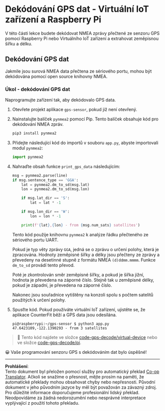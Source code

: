 <!--
CO_OP_TRANSLATOR_METADATA:
{
  "original_hash": "cbb8c285bc64c5192fae3368fb5077d2",
  "translation_date": "2025-08-27T21:42:38+00:00",
  "source_file": "3-transport/lessons/1-location-tracking/single-board-computer-gps-decode.md",
  "language_code": "cs"
}
-->
# Dekódování GPS dat - Virtuální IoT zařízení a Raspberry Pi

V této části lekce budete dekódovat NMEA zprávy přečtené ze senzoru GPS pomocí Raspberry Pi nebo Virtuálního IoT zařízení a extrahovat zeměpisnou šířku a délku.

## Dekódování GPS dat

Jakmile jsou surová NMEA data přečtena ze sériového portu, mohou být dekódována pomocí open source knihovny NMEA.

### Úkol - dekódování GPS dat

Naprogramujte zařízení tak, aby dekódovalo GPS data.

1. Otevřete projekt aplikace `gps-sensor`, pokud již není otevřený.

1. Nainstalujte balíček `pynmea2` pomocí Pip. Tento balíček obsahuje kód pro dekódování NMEA zpráv.

    ```sh
    pip3 install pynmea2
    ```

1. Přidejte následující kód do importů v souboru `app.py`, abyste importovali modul `pynmea2`:

    ```python
    import pynmea2
    ```

1. Nahraďte obsah funkce `print_gps_data` následujícím:

    ```python
    msg = pynmea2.parse(line)
    if msg.sentence_type == 'GGA':
        lat = pynmea2.dm_to_sd(msg.lat)
        lon = pynmea2.dm_to_sd(msg.lon)

        if msg.lat_dir == 'S':
            lat = lat * -1

        if msg.lon_dir == 'W':
            lon = lon * -1

        print(f'{lat},{lon} - from {msg.num_sats} satellites')
    ```

    Tento kód použije knihovnu `pynmea2` k analýze řádku přečteného ze sériového portu UART.

    Pokud je typ věty zprávy `GGA`, jedná se o zprávu o určení polohy, která je zpracována. Hodnoty zeměpisné šířky a délky jsou přečteny ze zprávy a převedeny na desetinné stupně z formátu NMEA `(d)ddmm.mmmm`. Funkce `dm_to_sd` provádí tento převod.

    Poté je zkontrolován směr zeměpisné šířky, a pokud je šířka jižní, hodnota je převedena na záporné číslo. Stejně tak u zeměpisné délky, pokud je západní, je převedena na záporné číslo.

    Nakonec jsou souřadnice vytištěny na konzoli spolu s počtem satelitů použitých k určení polohy.

1. Spusťte kód. Pokud používáte virtuální IoT zařízení, ujistěte se, že aplikace CounterFit běží a GPS data jsou odesílána.

    ```output
    pi@raspberrypi:~/gps-sensor $ python3 app.py 
    47.6423109,-122.1390293 - from 3 satellites
    ```

> 💁 Tento kód najdete ve složce [code-gps-decode/virtual-device](../../../../../3-transport/lessons/1-location-tracking/code-gps-decode/virtual-device) nebo ve složce [code-gps-decode/pi](../../../../../3-transport/lessons/1-location-tracking/code-gps-decode/pi).

😀 Vaše programování senzoru GPS s dekódováním dat bylo úspěšné!

---

**Prohlášení**:  
Tento dokument byl přeložen pomocí služby pro automatický překlad [Co-op Translator](https://github.com/Azure/co-op-translator). Ačkoli se snažíme o přesnost, mějte prosím na paměti, že automatické překlady mohou obsahovat chyby nebo nepřesnosti. Původní dokument v jeho původním jazyce by měl být považován za závazný zdroj. Pro důležité informace doporučujeme profesionální lidský překlad. Neodpovídáme za žádná nedorozumění nebo nesprávné interpretace vyplývající z použití tohoto překladu.